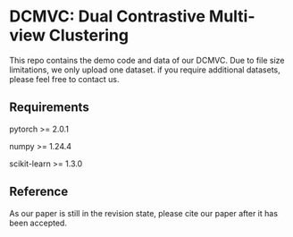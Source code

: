 # DCMVC: Dual Contrastive Multi-view Clustering

This repo contains the demo code and data of our DCMVC. Due to file size limitations, we only upload one dataset. if you require additional datasets, please feel free to contact us.

## Requirements

pytorch >\= 2.0.1

numpy >\= 1.24.4

scikit-learn >\= 1.3.0

## Reference

As our paper is still in the revision state, please cite our paper after it has been accepted.

